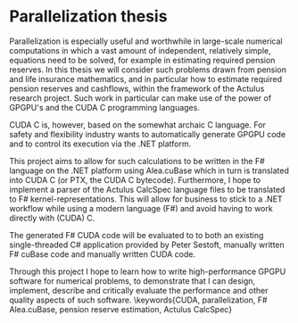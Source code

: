 Parallelization thesis
======================

Parallelization is especially useful and worthwhile in large-scale numerical computations in which a vast amount of independent, relatively simple, equations need to be solved, for example in estimating required pension reserves. In this thesis we will consider such problems drawn from pension and life insurance mathematics, and in particular how to estimate required pension reserves and cashflows, within the framework of the Actulus research project. Such work in particular can make use of the power of GPGPU's and the CUDA C programming languages. 

CUDA C is, however, based on the somewhat archaic C language. For safety and flexibility industry wants to automatically generate GPGPU code and to control its execution via the .NET platform. 

This project aims to allow for such calculations to be written in the F\# language on the .NET platform using Alea.cuBase which in turn is translated into CUDA C (or PTX, the CUDA C bytecode). Furthermore, I hope to implement a parser of the Actulus CalcSpec language files to be translated to F\# kernel-representations. 
This will allow for business to stick to a .NET workflow while using a modern language (F\#) and avoid having to work directly with (CUDA) C. 

The generated F\# CUDA code will be evaluated to to both an existing single-threaded C\# application provided by Peter Sestoft, manually written F\# cuBase code and manually written CUDA code. 

Through this project I hope to learn how to write high-performance GPGPU software for numerical problems, to demonstrate that I can design, implement, describe and critically evaluate the performance and other quality aspects of such software. 
\keywords{CUDA, parallelization, F\# Alea.cuBase, pension reserve estimation, Actulus CalcSpec}